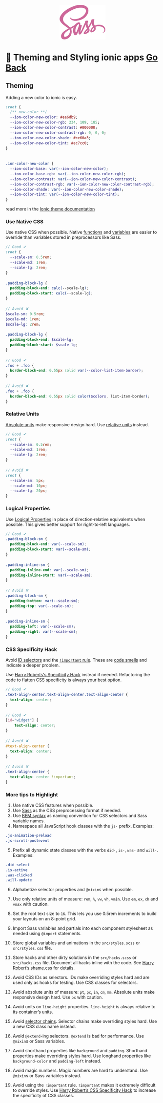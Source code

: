 <!-- markdownlint-disable no-inline-html first-line-h1 -->

<p align="center">
  <img src="images/sass.png" alt="sass Logo" width="150" height="auto" />

# :dart: Theming and Styling ionic apps [Go Back](README.md)

## Theming

Adding a new color to ionic is easy.

```sass
:root {
  /** new-color **/
  --ion-color-new-color: #ea6db9;
  --ion-color-new-color-rgb: 234, 109, 185;
  --ion-color-new-color-contrast: #000000;
  --ion-color-new-color-contrast-rgb: 0, 0, 0;
  --ion-color-new-color-shade: #ce60a3;
  --ion-color-new-color-tint: #ec7cc0;
}


.ion-color-new-color {
  --ion-color-base: var(--ion-color-new-color);
  --ion-color-base-rgb: var(--ion-color-new-color-rgb);
  --ion-color-contrast: var(--ion-color-new-color-contrast);
  --ion-color-contrast-rgb: var(--ion-color-new-color-contrast-rgb);
  --ion-color-shade: var(--ion-color-new-color-shade);
  --ion-color-tint: var(--ion-color-new-color-tint);
}

```

read more in the [Ionic theme documentation](https://ionicframework.com/docs/theming/themes)

### Use Native CSS

Use native CSS when possible. Native [functions](https://developer.mozilla.org/en-US/docs/Web/CSS/CSS_Functions) and [variables](https://developer.mozilla.org/en-US/docs/Web/CSS/Using_CSS_custom_properties) are easier to override than variables stored in preprocessors like Sass.

```scss
// Good ✔
:root {
  --scale-sm: 0.5rem;
  --scale-md: 1rem;
  --scale-lg: 2rem;
}

.padding-block-lg {
  padding-block-end: calc(--scale-lg);
  padding-block-start: calc(--scale-lg);
}

// Avoid ✘
$scale-sm: 0.5rem;
$scale-md: 1rem;
$scale-lg: 2rem;

.padding-block-lg {
  padding-block-end: $scale-lg;
  padding-block-start: $scale-lg;
}

// Good ✔
.foo + .foo {
  border-block-end: 0.55px solid var(--color-list-item-border);
}

// Avoid ✘
.foo + .foo {
  border-block-end: 0.55px solid color($colors, list-item-border);
}
```

### Relative Units

[Absolute units](https://developer.mozilla.org/en-US/docs/Learn/CSS/Building_blocks/Values_and_units#absolute_length_units) make responsive design hard. Use [relative units](https://developer.mozilla.org/en-US/docs/Learn/CSS/Building_blocks/Values_and_units#relative_length_units) instead.

```scss
// Good ✔
:root {
  --scale-sm: 0.5rem;
  --scale-md: 1rem;
  --scale-lg: 2rem;
}

// Avoid ✘
:root {
  --scale-sm: 5px;
  --scale-md: 10px;
  --scale-lg: 20px;
}
```

### Logical Properties

Use [Logical Properties](https://developer.mozilla.org/en-US/docs/Web/CSS/CSS_Logical_Properties) in place of direction‐relative equivalents when possible. This gives better support for right-to-left languages.

```scss
// Good ✔
.padding-block-sm {
  padding-block-end: var(--scale-sm);
  padding-block-start: var(--scale-sm);
}

.padding-inline-sm {
  padding-inline-end: var(--scale-sm);
  padding-inline-start: var(--scale-sm);
}

// Avoid ✘
.padding-block-sm {
  padding-bottom: var(--scale-sm);
  padding-top: var(--scale-sm);
}

.padding-inline-sm {
  padding-left: var(--scale-sm);
  padding-right: var(--scale-sm);
}
```

### CSS Specificity Hack

Avoid [ID selectors](https://developer.mozilla.org/en-US/docs/Web/CSS/ID_selectors) and the [`!important` rule](https://developer.mozilla.org/en-US/docs/Web/CSS/Specificity#the_!important_exception). These are [code smells](https://en.wikipedia.org/wiki/Code_smell) and indicate a deeper problem.

Use [Harry Roberts's Specificity Hack](https://csswizardry.com/2014/07/hacks-for-dealing-with-specificity/) instead if needed. Refactoring the code to flatten CSS specificity is always your best option.

```scss
// Good ✔
.text-align-center.text-align-center.text-align-center {
  text-align: center;
}

// Good ✔
[id="widget"] {
    text-align: center;
}

// Avoid ✘
#text-align-center {
  text-align: center;
}

// Avoid ✘
.text-align-center {
  text-align: center !important;
}

```

### More tips to Highlight

1. Use native CSS features when possible.
2. Use <a href="http://sass-lang.com/" target="_blank">Sass</a> as the CSS preprocessing format if needed.
3. Use <a href="https://csswizardry.com/2013/01/mindbemding-getting-your-head-round-bem-syntax/" target="_blank">BEM syntax</a> as naming convention for CSS selectors and Sass variable names.
4. Namespace all JavaScript hook classes with the <code>js-</code> prefix. Examples:

```scss
.js-animation-preload
.js-scroll-postevent
```

5. Prefix all dynamic state classes with the verbs <code>did-</code>, <code>is-</code>, <code>was-</code> and <code>will-</code>. Examples:

```scss
.did-select
.is-active
.was-clicked
.will-update
```

6. Alphabetize selector properties and <code>@mixin</code>s when possible.

7. Use only relative units of measure: <code>rem</code>, <code>%</code>, <code>vw</code>, <code>vh</code>, <code>vmin</code>. Use <code>em</code>, <code>ex</code>, <code>ch</code> and <code>vmax</code> with caution.

8. Set the root text size to <code>16</code>. This lets you use 0.5rem increments to build your layouts on an 8-point grid.

9. Import Sass variables and partials into each component stylesheet as needed using <code>@import</code> statements.

10. Store global variables and animations in the <code>src/styles.scss</code> or <code>src/styles.css</code> file.

11. Store hacks and other dirty solutions in the <code>src/hacks.scss</code> or <code>src/hacks.css</code> file. Document all hacks inline with the code. See <a href="https://csswizardry.com/2013/04/shame-css/" target="_blank">Harry Robert’s shame.css</a> for details.

12. Avoid CSS IDs as selectors. IDs make overriding styles hard and are used only as hooks for testing. Use CSS classes for selectors.

13. Avoid absolute units of measure: <code>pt</code>, <code>pc</code>, <code>in</code>, <code>cm</code>, <code>mm</code>. Absolute units make responsive design hard. Use <code>px</code> with caution.

15. Avoid units on <code>line-height</code> properties. <code>line-height</code> is always relative to its container’s units.

16. Avoid <a href="https://css-tricks.com/multiple-class-id-selectors/" target="_blank">selector chains</a>. Selector chains make overriding styles hard. Use a new CSS class name instead.

17. Avoid <code>@extend</code>-ing selectors. <code>@extend</code> is bad for performance. Use <code>@mixin</code>s or Sass variables.

18. Avoid shorthand properties like <code>background</code> and <code>padding</code>. Shorthand properties make overriding styles hard. Use longhand properties like <code>background-color</code> and <code>padding-left</code> instead.

19. Avoid magic numbers. Magic numbers are hard to understand. Use <code>@mixin</code>s or Sass variables instead.

20. Avoid using the <code>!important</code> rule. <code>!important</code> makes it extremely difficult to override styles. Use <a href="https://csswizardry.com/2014/07/hacks-for-dealing-with-specificity/" target="_blank">Harry Robert’s CSS Specificity Hack</a> to increase the specificity of CSS classes.

</ul>
